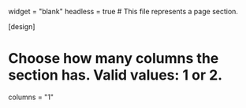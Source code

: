 widget = "blank"
headless = true  # This file represents a page section.


[design]
  # Choose how many columns the section has. Valid values: 1 or 2.
  columns = "1"
